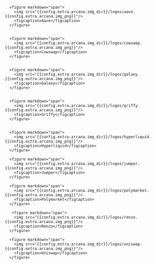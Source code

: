 <!---
* Aave
* CowSwap
* Galaxy Platform
* Griffy
* Hyperliquid
* Jumper
* Polymarket
* Renzo
* Uniswap
--->

<div class="img-grid-cards">

      <figure markdown="span">
        <img src="{{config.extra.arcana.img_dir}}/logos/aave.{{config.extra.arcana.img_png}}"/>
        <figcaption>Aave</figcaption>
      </figure>


      <figure markdown="span">
        <img src="{{config.extra.arcana.img_dir}}/logos/cowswap.{{config.extra.arcana.img_png}}"/>
        <figcaption>Cowswap</figcaption>
      </figure>


      <figure markdown="span">
        <img src="{{config.extra.arcana.img_dir}}/logos/galaxy.{{config.extra.arcana.img_png}}"/>
        <figcaption>Galaxy</figcaption>
      </figure>


      <figure markdown="span">
        <img src="{{config.extra.arcana.img_dir}}/logos/griffy.{{config.extra.arcana.img_png}}"/>
        <figcaption>Griffy</figcaption>
      </figure>


      <figure markdown="span">
        <img src="{{config.extra.arcana.img_dir}}/logos/hyperliquid.{{config.extra.arcana.img_png}}"/>
        <figcaption>Hyperliquid</figcaption>
      </figure>

      <figure markdown="span">
        <img src="{{config.extra.arcana.img_dir}}/logos/jumper.{{config.extra.arcana.img_png}}"/>
        <figcaption>Jumper</figcaption>
      </figure>      

      <figure markdown="span">
        <img src="{{config.extra.arcana.img_dir}}/logos/polymarket.{{config.extra.arcana.img_png}}"/>
        <figcaption>Polymarket</figcaption>
      </figure>

       <figure markdown="span">
        <img src="{{config.extra.arcana.img_dir}}/logos/renzo.{{config.extra.arcana.img_png}}"/>
        <figcaption>Renzo</figcaption>
      </figure>     

      <figure markdown="span">
        <img src="{{config.extra.arcana.img_dir}}/logos/uniswap.{{config.extra.arcana.img_png}}"/>
        <figcaption>Uniswap</figcaption>
      </figure>     
</div>